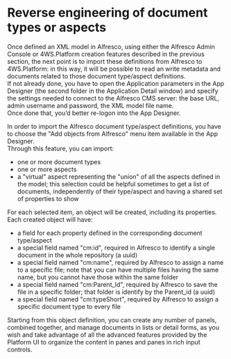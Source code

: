 # Reverse engineering of document types or aspects

Once defined an XML model in Alfresco, using either the Alfresco Admin Console or 4WS.Platform creation features described in the previous section, the next point is to import these definitions from Alfresco to 4WS.Platform: in this way, it will be possible to read an write metadata and documents related to those document type/aspect definitions.  
If not already done, you have to open the Application parameters in the App Designer \(the second folder in the Application Detail window\) and specify the settings needed to connect to the Alfresco CMS server: the base URL, admin username and password, the XML model file name.  
Once done that, you’d better re-logon into the App Designer.

In order to import the Alfresco document type/aspect definitions, you have to choose the "Add objects from Alfresco" menu item available in the App Designer.  
Through this feature, you can import:

* one or more document types
* one or more aspects
* a "virtual" aspect representing the "union" of all the aspects defined in the model; this selection could be helpful sometimes to get a list of documents, independently of their type/aspect and having a shared set of properties to show

For each selected item, an object will be created, including its properties.  
Each created object will have:

* a field for each property defined in the corresponding document type/aspect
* a special field named "cm:id", required in Alfresco to identify a single document in the whole repository \(a uuid\)
* a special field named "cm:name", required by Alfresco to assign a name to a specific file; note that you can have multiple files having the same name, but you cannot have those within the same folder
* a special field named "cm:Parent\_Id", required by Alfresco to save the file in a specific folder; that folder is identify by the Parent\_id \(a uuid\)
* a special field named "cm:typeShort", required by Alfresco to assign a specific document type to every file

Starting from this object definition, you can create any number of panels, combined together, and manage documents in lists or detail forms, as you wish and take advantage of all the advanced features provided by the Platform UI to organize the content in panes and panes in rich input controls.

